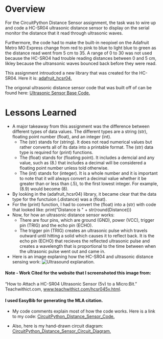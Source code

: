 # Overview
For the CircuitPython Distance Sensor assignment, the task was to wire up and code a HC-SR04 ultrasonic distance sensor to display  on the serial monitor the distance that it read through ultrasonic waves. 

Furthermore, the code had to make the built-in neopixel on the Adafruit Metro MO Express change from red to pink to blue to light blue to green as the distance read went from 5 cm to 35. A range of 0 to 30 was not used because the HC-SRO4 had trouble reading distances between 0 and 5 cm, likley because the ultransonic waves bounced back before they were read. 

This assignment introudced a new library that was created for the HC-SR04. Here it is:
[adafruit_hcsr04.](https://github.com/adafruit/Adafruit_CircuitPython_HCSR04/blob/master/adafruit_hcsr04.py) 

The origonal ultrasonic distance sensor code that was built off of can be found here:
[Ultrasonic Sensor Base Code.](https://learn.adafruit.com/ultrasonic-sonar-distance-sensors/python-circuitpython)
# Lessons Learned

* A major takeaway from this assignment was the difference between different types of data values. The different types are a string (str), floating point number (float), and an integer (int).
  * The (str) stands for (string). It does not read numerical values but rather converts all of its data into a printable format. The (str) data type is required for (print) functions.
  *  The (float) stands for (floating point). It includes a demcial and any value, such as (8.) that includes a decimal will be considered a floating point number unless told otherwise.
  * The (int) stands for (integer). It is a whole number and it is important to note that it will always convert a decimal value whether it be greater than or less than (.5), to the first lowest integer. For example, (8.9) would become (8).
* By looking in the (adafruit_hcsr04) library, it became clear that the data type for the functuion (.distance) was a (float). 
* For the (print) function, I had to convert the (float) into a (str) with code that looked like: 
print("Distance is " + str(round(Distance)))
* Now, for how an ultrasonic distance sensor works:
  * There are four pins, which are ground (GND), power (VCC), trigger pin (TRIG) and the echo pin (ECHO).
  * The trigger pin (TRIG) creates an ultrasonic pulse which travels outward until hitting a solid which causes it to reflect back. It is the echo pin (ECHO) that recieves the reflected ultrasonic pulse and creates a wavelength that is proportional to the time between when the ultrasonic pulse went out and came in.
* Here is an image explaning how the HC-SR04 and ultrasonic distance sensing work:
![Ultrasound explanation.](https://learn.adafruit.com/ultrasonic-sonar-distance-sensors/python-circuitpython)
#### Note - Work Cited for the website that I screenshoted this image from:
“How to Attach a HC-SR04 Ultrasonic Sensor (5v) to a Micro:Bit.” Teachwithict.com, www.teachwithict.com/hcsr045v.html. 
#### I used EasyBib for generating the MLA citation.


* My code comments explain most of how the code works. Here is a link to my code:
[CircuitPython_Distance_Sensor_Code.](/CircuitPython_Distance_Sensor/Luke-Engineering_III-CircuitPython_Distance_Sensor.py)

* Also, here is my hand-drawn circuit diagram:
[CircuitPython_Distance_Sensor_Circuit_Diagram.](Luke-Engineering_III-CircuitPython_Distance_Sesnor-Circuit_Diagram.pdf)

